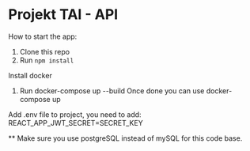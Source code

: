 # Projekt TAI - API
How to start the app:

1. Clone this repo
2. Run `npm install`

Install docker
1. Run docker-compose up --build
Once done you can use docker-compose up

Add .env file to project, you need to add:
REACT_APP_JWT_SECRET=SECRET_KEY

** Make sure you use postgreSQL instead of mySQL for this code base.
